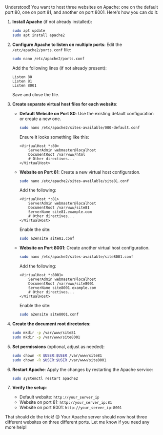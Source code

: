 Understood! You want to host three websites on Apache: one on the default port 80, one on port 81, and another on port 8001. Here's how you can do it:

1. **Install Apache** (if not already installed):
   ```bash
   sudo apt update
   sudo apt install apache2
   ```

2. **Configure Apache to listen on multiple ports**:
   Edit the `/etc/apache2/ports.conf` file:
   ```bash
   sudo nano /etc/apache2/ports.conf
   ```
   Add the following lines (if not already present):
   ```apacheconf
   Listen 80
   Listen 81
   Listen 8001
   ```
   Save and close the file.

3. **Create separate virtual host files for each website**:
   - **Default Website on Port 80**: Use the existing default configuration or create a new one.
     ```bash
     sudo nano /etc/apache2/sites-available/000-default.conf
     ```
     Ensure it looks something like this:
     ```apacheconf
     <VirtualHost *:80>
         ServerAdmin webmaster@localhost
         DocumentRoot /var/www/html
         # Other directives...
     </VirtualHost>
     ```

   - **Website on Port 81**: Create a new virtual host configuration.
     ```bash
     sudo nano /etc/apache2/sites-available/site81.conf
     ```
     Add the following:
     ```apacheconf
     <VirtualHost *:81>
         ServerAdmin webmaster@localhost
         DocumentRoot /var/www/site81
         ServerName site81.example.com
         # Other directives...
     </VirtualHost>
     ```
     Enable the site:
     ```bash
     sudo a2ensite site81.conf
     ```

   - **Website on Port 8001**: Create another virtual host configuration.
     ```bash
     sudo nano /etc/apache2/sites-available/site8001.conf
     ```
     Add the following:
     ```apacheconf
     <VirtualHost *:8001>
         ServerAdmin webmaster@localhost
         DocumentRoot /var/www/site8001
         ServerName site8001.example.com
         # Other directives...
     </VirtualHost>
     ```
     Enable the site:
     ```bash
     sudo a2ensite site8001.conf
     ```

4. **Create the document root directories**:
   ```bash
   sudo mkdir -p /var/www/site81
   sudo mkdir -p /var/www/site8001
   ```

5. **Set permissions** (optional, adjust as needed):
   ```bash
   sudo chown -R $USER:$USER /var/www/site81
   sudo chown -R $USER:$USER /var/www/site8001
   ```

6. **Restart Apache**:
   Apply the changes by restarting the Apache service:
   ```bash
   sudo systemctl restart apache2
   ```

7. **Verify the setup**:
   - Default website: `http://your_server_ip`
   - Website on port 81: `http://your_server_ip:81`
   - Website on port 8001: `http://your_server_ip:8001`

That should do the trick! 😊 Your Apache server should now host three different websites on three different ports. Let me know if you need any more help!